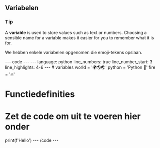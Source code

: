 <h2 class="c-project-heading--explainer">Variabelen</h2>

<div class="c-project-callout c-project-callout--tip">

### Tip

A **variable** is used to store values such as text or numbers. Choosing a sensible name for a variable makes it easier for you to remember what it is for.

</div>

We hebben enkele variabelen opgenomen die emoji-tekens opslaan.

<div class="c-project-code">
--- code ---
---
language: python
line_numbers: true
line_number_start: 3
line_highlights: 4-6
---
# variables
world = '🌍🌎🌏'
python = 'Python 🐍'
fire = '🔥'

# Functiedefinities

# Zet de code om uit te voeren hier onder

print(f'Hello')
\--- /code ---

</div>



